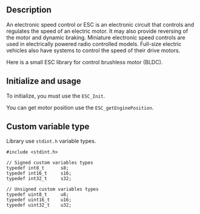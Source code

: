 Description
------------

An electronic speed control or ESC is an electronic circuit that controls and regulates the speed of an electric motor. It may also provide reversing of the motor and dynamic braking. Miniature electronic speed controls are used in electrically powered radio controlled models. Full-size electric vehicles also have systems to control the speed of their drive motors.

Here is a small ESC library for control brushless motor (BLDC).

Initialize and usage
--------------------

To initialize, you must use the `ESC_Init`.

You can get motor position use the `ESC_getEnginePosition`.

Custom variable type
--------------------

Library use `stdint.h` variable types.

```
#include <stdint.h>

// Signed custom variables types
typedef int8_t      s8;
typedef int16_t     s16;
typedef int32_t     s32;

// Unsigned custom variables types
typedef uint8_t     u8;
typedef uint16_t    u16;
typedef uint32_t    u32;
```
